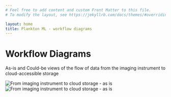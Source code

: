 ```yaml
---
# Feel free to add content and custom Front Matter to this file.
# To modify the layout, see https://jekyllrb.com/docs/themes/#overriding-theme-defaults

layout: home
title: Plankton ML - workflow diagrams
---
```


<!-- workaround to make diagrams responsive to dark mode -->
<style type="text/css">
svg { fill: currentColor }

path {
    fill: black;
}

@media (prefers-color-scheme: dark) {
    path { fill: white; }
}
</style>

# Workflow Diagrams


As-is and Could-be views of the flow of data from the imaging instrument to cloud-accessible storage

![From imaging instrument to cloud storage](as_is/instrument_to_store.svg) - as is
![From imaging instrument to cloud storage](could_be/instrument_to_store.svg) - as is



